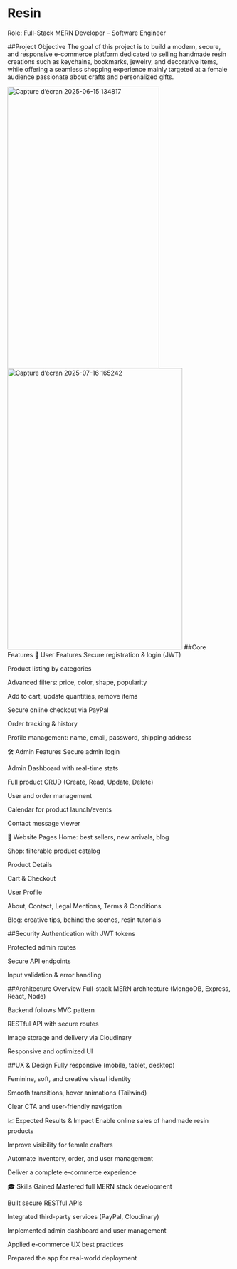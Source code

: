# Resin

Role: Full-Stack MERN Developer – Software Engineer


##Project Objective
The goal of this project is to build a modern, secure, and responsive e-commerce platform dedicated to selling handmade resin creations such as keychains, bookmarks, jewelry, and decorative items, while offering a seamless shopping experience mainly targeted at a female audience passionate about crafts and personalized gifts.

<img width="341" height="633" alt="Capture d’écran 2025-06-15 134817" src="https://github.com/user-attachments/assets/19dd7884-0755-4def-96e2-dcd727b4f77d" />

<img width="393" height="633" alt="Capture d’écran 2025-07-16 165242" src="https://github.com/user-attachments/assets/5ee28117-06e9-473a-a694-d967356fd45f" />
##Core Features
👤 User Features
Secure registration & login (JWT)

Product listing by categories

Advanced filters: price, color, shape, popularity

Add to cart, update quantities, remove items

Secure online checkout via PayPal

Order tracking & history

Profile management: name, email, password, shipping address

🛠️ Admin Features
Secure admin login

Admin Dashboard with real-time stats

Full product CRUD (Create, Read, Update, Delete)

User and order management

Calendar for product launch/events

Contact message viewer

📃 Website Pages
Home: best sellers, new arrivals, blog

Shop: filterable product catalog

Product Details

Cart & Checkout

User Profile

About, Contact, Legal Mentions, Terms & Conditions

Blog: creative tips, behind the scenes, resin tutorials

##Security
Authentication with JWT tokens

Protected admin routes

Secure API endpoints

Input validation & error handling



##Architecture Overview
Full-stack MERN architecture (MongoDB, Express, React, Node)

Backend follows MVC pattern

RESTful API with secure routes

Image storage and delivery via Cloudinary

Responsive and optimized UI


##UX & Design
Fully responsive (mobile, tablet, desktop)

Feminine, soft, and creative visual identity

Smooth transitions, hover animations (Tailwind)

Clear CTA and user-friendly navigation

📈 Expected Results & Impact
Enable online sales of handmade resin products

Improve visibility for female crafters

Automate inventory, order, and user management

Deliver a complete e-commerce experience

🎓 Skills Gained
Mastered full MERN stack development

Built secure RESTful APIs

Integrated third-party services (PayPal, Cloudinary)

Implemented admin dashboard and user management

Applied e-commerce UX best practices

Prepared the app for real-world deployment

